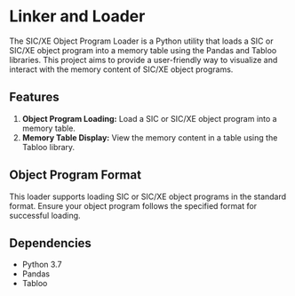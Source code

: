 # Linker and Loader
The SIC/XE Object Program Loader is a Python utility that loads a SIC or SIC/XE object program into a memory table using the Pandas and Tabloo libraries. This project aims to provide a user-friendly way to visualize and interact with the memory content of SIC/XE object programs.

## Features
1. **Object Program Loading:**
Load a SIC or SIC/XE object program into a memory table.
2. **Memory Table Display:**
View the memory content in a table using the Tabloo library.

## Object Program Format
This loader supports loading SIC or SIC/XE object programs in the standard format. Ensure your object program follows the specified format for successful loading.

## Dependencies
- Python 3.7
- Pandas
- Tabloo
